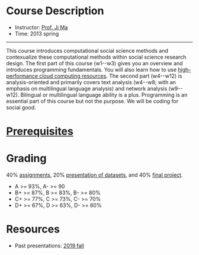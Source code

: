 # Course Description

<!-- <span style="color:red"><span style="font-size:6em;">Revising for 2023 spring, check back in 2022 fall or contact instructor</span></span>. -->

- Instructor: [Prof. Ji Ma](http://jima.me)
- Time: 2013 spring
<!-- - "Lite" TA section: Friday 2-4pm, SRH 3.318. -->

<!-- Monday 2:00PM to 5:00PM, SRH 3.316/3.350 -->


---
This course introduces computational social science methods and contexualize these computational methods within social science research design. The first part of this course (w1--w3) gives you an overview and introduces programming fundamentals. You will also learn how to use [high-performance cloud computing resources](https://www.tacc.utexas.edu/systems/chameleon). The second part (w4--w12) is analysis-oriented and primarily covers text analysis (w4--w8; with an emphasis on multilingual language analysis) and network analysis (w9--w12). Bilingual or multilingual language ability is a plus. Programming is an essential part of this course but not the purpose. We will be coding for social good.

# [Prerequisites](/prerequisites)

# Grading
40% [assignments](/assignments/), 20% [presentation of datasets](/data_topic/), and 40% [final project](/final/).

- A >= 93%, A- >= 90
- B+ >= 87%, B >= 83%, B- >= 80%
- C+ >= 77%, C >= 73%, C- >= 70%
- D+ >= 67%, D >= 63%, D- >= 60%

# Resources

- Past presentations: [2019 fall](https://drive.google.com/drive/folders/1GXDiy4dFq1i00U0qNhTtKM0YJMCOGsvd?usp=sharing)

<!-- ---
# Class profile

*Please briefly describe your previous experience of ''computational social science.''*

![previous experience](/assets/previous.png)

*What are the research interests that you hope to develop further through this course?*

![hope to develop](/assets/dev.png)

*Do you have any other suggestions or expectations?*

![hope to develop](/assets/expectations.png)
 -->